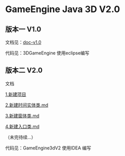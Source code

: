 # GameEngine Java 3D V2.0

## 版本一 V1.0

文档见：[doc-v1.0](./版本一.md)

代码见：3DGameEngine 使用eclipse编写

## 版本二 V2.0

文档

[1.新建项目](./doc/渲染器/1.新建项目.md)

[2.新建时间实体类.md](./doc/渲染器/2.新建时间实体类.md)

[3.新建窗体类.md](./doc/渲染器/3.新建窗体类.md)

[4.新建入口类.md](./doc/渲染器/4.新建入口类.md)

（未完待续...）

代码见：GameEngine3dV2 使用IDEA 编写


